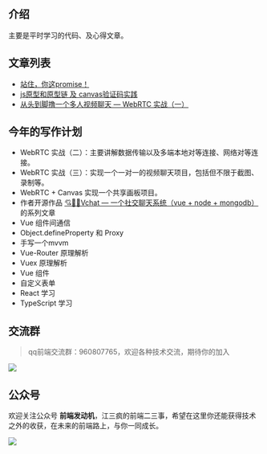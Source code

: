 ## 介绍
主要是平时学习的代码、及心得文章。
## 文章列表
* [站住，你这promise！](https://github.com/wuyawei/fe-code/blob/master/js/Promise/promise.md)
* [js原型和原型链 及 canvas验证码实践](https://github.com/wuyawei/fe-code/blob/master/js/js%E5%9F%BA%E7%A1%80/%E5%8E%9F%E5%9E%8B%E5%92%8C%E5%8E%9F%E5%9E%8B%E9%93%BE.md)
* [从头到脚撸一个多人视频聊天 — WebRTC 实战（一）](https://github.com/wuyawei/fe-code/blob/master/WebRTC/webrtc1.md)
## 今年的写作计划
* WebRTC 实战（二）：主要讲解数据传输以及多端本地对等连接、网络对等连接。
* WebRTC 实战（三）：实现一个一对一的视频聊天项目，包括但不限于截图、录制等。
* WebRTC + Canvas 实现一个共享画板项目。
* 作者开源作品  [💘🍦🙈Vchat — 一个社交聊天系统（vue + node + mongodb）](https://github.com/wuyawei/Vchat) 的系列文章
* Vue 组件间通信
* Object.defineProperty 和 Proxy
* 手写一个mvvm
* Vue-Router 原理解析
* Vuex 原理解析
* Vue 组件
* 自定义表单
* React 学习
* TypeScript 学习
## 交流群
> qq前端交流群：960807765，欢迎各种技术交流，期待你的加入

![](https://user-gold-cdn.xitu.io/2018/12/9/16792b974b1355eb?w=240&h=328&f=jpeg&s=41198)
## 公众号
欢迎关注公众号 **前端发动机**，江三疯的前端二三事，希望在这里你还能获得技术之外的收获，在未来的前端路上，与你一同成长。
  
![](https://user-gold-cdn.xitu.io/2019/3/16/1698668bd914d63f?w=258&h=258&f=jpeg&s=27979)
